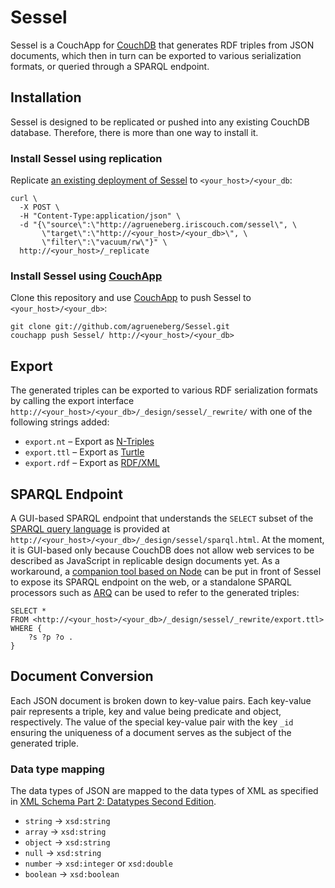 Sessel
======

Sessel is a CouchApp for [CouchDB](http://couchdb.apache.org) that generates RDF triples from JSON documents, which then in turn can be exported to various serialization formats, or queried through a SPARQL endpoint.


Installation
------------

Sessel is designed to be replicated or pushed into any existing CouchDB database. Therefore, there is more than one way to install it.

### Install Sessel using replication

Replicate [an existing deployment of Sessel](http://agrueneberg.iriscouch.com/sessel/) to `<your_host>/<your_db`:

    curl \
      -X POST \
      -H "Content-Type:application/json" \
      -d "{\"source\":\"http://agrueneberg.iriscouch.com/sessel\", \
           \"target\":\"http://<your_host>/<your_db>\", \
           \"filter\":\"vacuum/rw\"}" \
      http://<your_host>/_replicate

### Install Sessel using [CouchApp](http://couchapp.org)

Clone this repository and use [CouchApp](http://couchapp.org) to push Sessel to `<your_host>/<your_db>`:

    git clone git://github.com/agrueneberg/Sessel.git
    couchapp push Sessel/ http://<your_host>/<your_db>


Export
------

The generated triples can be exported to various RDF serialization formats by calling the export interface `http://<your_host>/<your_db>/_design/sessel/_rewrite/` with one of the following strings added:

* `export.nt` – Export as [N-Triples](http://www.w3.org/TR/rdf-testcases/#ntriples)
* `export.ttl` – Export as [Turtle](http://www.w3.org/TeamSubmission/turtle/)
* `export.rdf` – Export as [RDF/XML](http://www.w3.org/TR/rdf-syntax-grammar/)


SPARQL Endpoint
---------------

A GUI-based SPARQL endpoint that understands the `SELECT` subset of the [SPARQL query language](http://www.w3.org/TR/rdf-sparql-query/) is provided at `http://<your_host>/<your_db>/_design/sessel/sparql.html`. At the moment, it is GUI-based only because CouchDB does not allow web services to be described as JavaScript in replicable design documents yet. As a workaround, a [companion tool based on Node](https://github.com/agrueneberg/Sessel/tree/node) can be put in front of Sessel to expose its SPARQL endpoint on the web, or a standalone SPARQL processors such as [ARQ](http://jena.sourceforge.net/ARQ/) can be used to refer to the generated triples:

    SELECT *
    FROM <http://<your_host>/<your_db>/_design/sessel/_rewrite/export.ttl>
    WHERE {
        ?s ?p ?o .
    }


Document Conversion
-------------------

Each JSON document is broken down to key-value pairs. Each key-value pair represents a triple, key and value being predicate and object, respectively. The value of the special key-value pair with the key `_id` ensuring the uniqueness of a document serves as the subject of the generated triple.

### Data type mapping

The data types of JSON are mapped to the data types of XML as specified in [XML Schema Part 2: Datatypes Second Edition](http://www.w3.org/TR/xmlschema-2/).

* `string` → `xsd:string`
* `array` → `xsd:string`
* `object` → `xsd:string`
* `null` → `xsd:string`
* `number` → `xsd:integer` or `xsd:double`
* `boolean` → `xsd:boolean`
